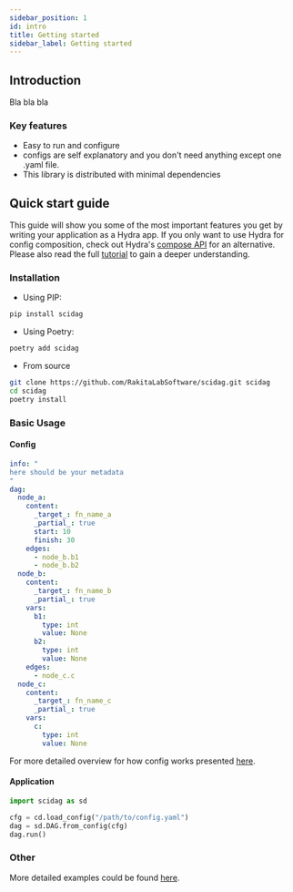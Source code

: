 ```yaml
---
sidebar_position: 1
id: intro
title: Getting started
sidebar_label: Getting started
---
```


## Introduction

Bla bla bla

### Key features

* Easy to run and configure
* configs are self explanatory and you don't need anything except one .yaml file.
* This library is distributed with minimal dependencies

## Quick start guide

This guide will show you some of the most important features you get by writing your application as a Hydra app.
If you only want to use Hydra for config composition, check out Hydra's [compose API](advanced/compose_api.md) for an alternative.
Please also read the full [tutorial](tutorials/basic/your_first_app/1_simple_cli.md) to gain a deeper understanding.

### Installation

* Using PIP:

```bash
pip install scidag
```

* Using Poetry:

```bash
poetry add scidag
```

* From source

```bash
git clone https://github.com/RakitaLabSoftware/scidag.git scidag
cd scidag 
poetry install 
```

### Basic Usage

#### Config

```yaml
info: "
here should be your metadata
"
dag:
  node_a:
    content:
      _target_: fn_name_a
      _partial_: true
      start: 10
      finish: 30 
    edges:
      - node_b.b1
      - node_b.b2
  node_b:
    content:
      _target_: fn_name_b
      _partial_: true
    vars:
      b1: 
        type: int
        value: None
      b2:
        type: int
        value: None
    edges:
      - node_c.c
  node_c:
    content:
      _target_: fn_name_c
      _partial_: true
    vars:
      c:
        type: int
        value: None
```

For more detailed overview for how config works presented [here](https://github.com/RakitaLabSoftware/scidag/tree/main/examples).

#### Application

```python
import scidag as sd

cfg = cd.load_config("/path/to/config.yaml")
dag = sd.DAG.from_config(cfg)
dag.run()
```

### Other

More detailed examples could be found [here](https://github.com/RakitaLabSoftware/scidag/tree/main/examples).